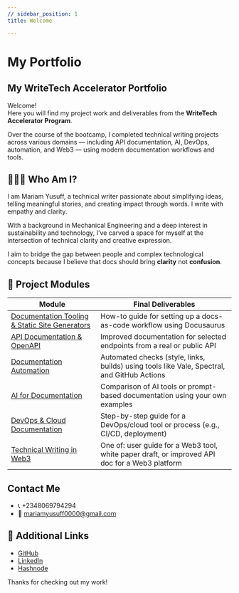 ```yaml
---
// sidebar_position: 1
title: Welcome

---
```


# My Portfolio
## My WriteTech Accelerator Portfolio

Welcome!  
Here you will find my project work and deliverables from the **WriteTech Accelerator Program**.

Over the course of the bootcamp, I completed technical writing projects across various domains — including API documentation, AI, DevOps, automation, and Web3 — using modern documentation workflows and tools.

## 👩🏽‍💻 Who Am I?

I am Mariam Yusuff, a technical writer passionate about simplifying ideas, telling meaningful stories, and creating impact through words. I write with empathy and clarity.  

With a background in Mechanical Engineering and a deep interest in sustainability and technology, I’ve carved a space for myself at the intersection of technical clarity and creative expression.  

I aim to bridge the gap between people and complex technological concepts because I believe that docs should bring **clarity** not **confusion**.



## 📁 Project Modules

| Module | Final Deliverables |
|--------|--------------------- |
| [Documentation Tooling & Static Site Generators](./documentation-tooling/intro) | How-to guide for setting up a docs-as-code workflow using Docusaurus | 
| [API Documentation & OpenAPI](./api-documentation/intro) | Improved documentation for selected endpoints from a real or public API |
| [Documentation Automation](./docs-automation/intro) |  Automated checks (style, links, builds) using tools like Vale, Spectral, and GitHub Actions | 
| [AI for Documentation](./ai-documentation/intro) | Comparison of AI tools or prompt-based documentation using your own examples | 
| [DevOps & Cloud Documentation](./devops-cloud-documentation/intro) | Step-by-step guide for a DevOps/cloud tool or process (e.g., CI/CD, deployment) |
| [Technical Writing in Web3](./web3-documentation/intro)| One of: user guide for a Web3 tool, white paper draft, or improved API doc for a Web3 platform | 


## Contact Me
- 📞 +2348069794294   
- 📩 mariamyusuff0000@gmail.com


## 🔗 Additional Links
- [GitHub](https://github.com/MwithHeart/writetech-accelerator-portfolio-mariam)
- [LinkedIn](https://linkedin.com/in/yusuff-mariam)
- [Hashnode](https://mwithheart.hashnode.dev/)

Thanks for checking out my work!
